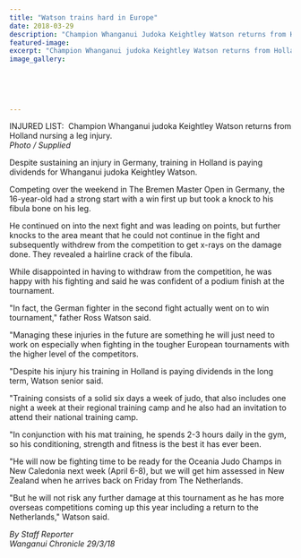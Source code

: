 ```yaml
---
title: "Watson trains hard in Europe"
date: 2018-03-29
description: "Champion Whanganui Judoka Keightley Watson returns from Holland nursing a leg injury..."
featured-image: 
excerpt: "Champion Whanganui judoka Keightley Watson returns from Holland nursing a leg injury."
image_gallery:
	
	
	
	
	
---
```


<p>INJURED LIST:&nbsp;&nbsp;<span>Champion Whanganui judoka Keightley Watson returns from Holland nursing a leg injury.</span><br /><em>Photo / Supplied</em></p>
<p class="element element-paragraph">Despite sustaining an injury in Germany, training in Holland is paying dividends for Whanganui judoka Keightley Watson.</p>
<p class="element element-paragraph">Competing over the weekend in The Bremen Master Open in Germany, the 16-year-old had a strong start with a win first up but took a knock to his fibula bone on his leg.</p>
<p class="element element-paragraph">He continued on into the next fight and was leading on points, but further knocks to the area meant that he could not continue in the fight and subsequently withdrew from the competition to get x-rays on the damage done. They revealed a hairline crack of the fibula.</p>
<p class="element element-paragraph">While disappointed in having to withdraw from the competition, he was happy with his fighting and said he was confident of a podium finish at the tournament.</p>
<p class="element element-paragraph">"In fact, the German fighter in the second fight actually went on to win tournament," father Ross Watson said.</p>
<p class="element element-paragraph">"Managing these injuries in the future are something he will just need to work on especially when fighting in the tougher European tournaments with the higher level of the competitors.</p>
<p class="element element-paragraph">"Despite his injury his training in Holland is paying dividends in the long term, Watson senior said.</p>
<p class="element element-paragraph">"Training consists of a solid six days a week of judo, that also includes one night a week at their regional training camp and he also had an invitation to attend their national training camp.</p>
<p class="element element-paragraph">"In conjunction with his mat training, he spends 2-3 hours daily in the gym, so his conditioning, strength and fitness is the best it has ever been.</p>
<p class="element element-paragraph">"He will now be fighting time to be ready for the Oceania Judo Champs in New Caledonia next week (April 6-8), but we will get him assessed in New Zealand when he arrives back on Friday from The Netherlands.</p>
<p class="element element-paragraph">"But he will not risk any further damage at this tournament as he has more overseas competitions coming up this year including a return to the Netherlands," Watson said.</p>
<p class="element element-paragraph"><em>By Staff Reporter </em><br /><em>Wanganui Chronicle 29/3/18</em></p>

